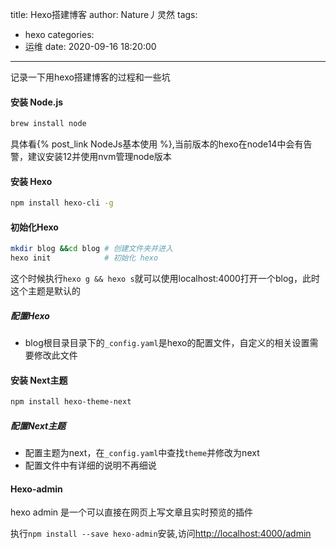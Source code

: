title: Hexo搭建博客
author: Nature丿灵然
tags:
  - hexo
categories:
  - 运维
date: 2020-09-16 18:20:00
---
记录一下用hexo搭建博客的过程和一些坑
<!--more-->

#### 安装 Node.js

```bash
brew install node
```

具体看{% post_link NodeJs基本使用 %},当前版本的hexo在node14中会有告警，建议安装12并使用nvm管理node版本

#### 安装 Hexo

```bash
npm install hexo-cli -g
```

#### 初始化Hexo

```bash
mkdir blog &&cd blog # 创建文件夹并进入
hexo init            # 初始化 hexo
```

这个时候执行`hexo g && hexo s`就可以使用localhost:4000打开一个blog，此时这个主题是默认的

##### 配置Hexo

- blog根目录目录下的`_config.yaml`是hexo的配置文件，自定义的相关设置需要修改此文件

#### 安装 Next主题

```bash
npm install hexo-theme-next
```

##### 配置Next主题

- 配置主题为next，在`_config.yaml`中查找`theme`并修改为next
- 配置文件中有详细的说明不再细说

#### Hexo-admin

hexo admin 是一个可以直接在网页上写文章且实时预览的插件

执行`npm install --save hexo-admin`安装,访问<http://localhost:4000/admin>
